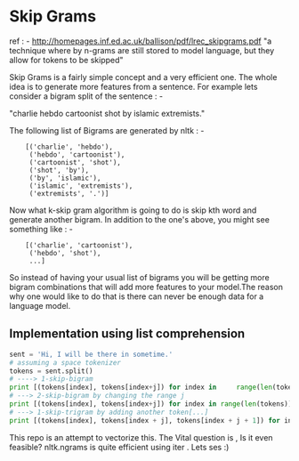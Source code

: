 Skip Grams
==========
ref : - http://homepages.inf.ed.ac.uk/ballison/pdf/lrec_skipgrams.pdf
"a technique where by n-grams are still stored to model language, but they allow for tokens to be skipped"

Skip Grams is a fairly simple concept and a very efficient one. The whole idea is to generate more features from a sentence. For example lets consider a bigram split of the sentence : -

 "charlie hebdo cartoonist shot by islamic extremists."
 
 The following list of Bigrams are generated by nltk : -
        
        [('charlie', 'hebdo'),
         ('hebdo', 'cartoonist'),
         ('cartoonist', 'shot'),
         ('shot', 'by'),
         ('by', 'islamic'),
         ('islamic', 'extremists'),
         ('extremists', '.')]

Now what k-skip gram algorithm is going to do is skip kth word and generate another bigram.
In addition to the one's above, you might see something like : -

        [('charlie', 'cartoonist'),
         ('hebdo', 'shot'),
         ...]
So instead of having your usual list of bigrams you will be getting more bigram combinations that will add more features to your model.The reason why one would like to do that is there can never be enough data for a language model.

 Implementation using list comprehension
---------------------------------------
```python
sent = 'Hi, I will be there in sometime.'
# assuming a space tokenizer
tokens = sent.split()
# ----> 1-skip-bigram
print [(tokens[index], tokens[index+j]) for index in     range(len(tokens)) for j in range(1,3) if (index + j) < len(tokens)]
# ---> 2-skip-bigram by changing the range j
print [(tokens[index], tokens[index+j]) for index in range(len(tokens)) for j in range(1,4) if (index + j) < len(tokens)]
# ---> 1-skip-trigram by adding another token[...]
print [(tokens[index], tokens[index + j], tokens[index + j + 1]) for index in range(len(tokens)) for j in range(1,3) if (index + j + 1) < len(tokens)]
```    

This repo is an attempt to vectorize this. The Vital question is , Is it even feasible? nltk.ngrams is quite efficient using iter . Lets ses :)